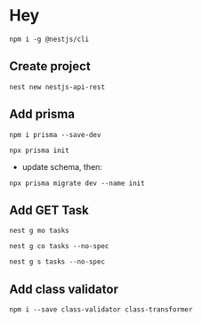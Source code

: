 # Hey

```
npm i -g @nestjs/cli
```

## Create project

```
nest new nestjs-api-rest
```

## Add prisma

```
npm i prisma --save-dev
```

```
npx prisma init
```

- update schema, then:

```
npx prisma migrate dev --name init
```

## Add GET Task

```
nest g mo tasks
```

```
nest g co tasks --no-spec
```

```
nest g s tasks --no-spec
```

## Add class validator

```
npm i --save class-validator class-transformer
```

